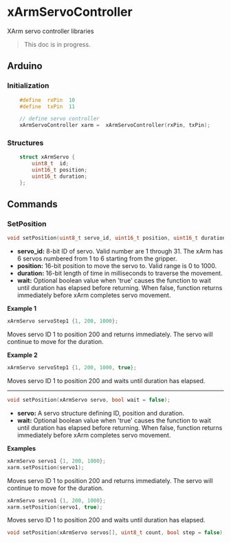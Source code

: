 
# xArmServoController
XArm servo controller libraries

> This doc is in progress.

## Arduino

### Initialization

```cpp
	#define  rxPin  10
	#define  txPin  11  

	// define servo controller
	xArmServoController xarm =  xArmServoController(rxPin, txPin);
```
### Structures
```cpp
    struct xArmServo {
        uint8_t  id;
        uint16_t position;
        uint16_t duration;
    };
```
## Commands
### SetPosition
```cpp
void setPosition(uint8_t servo_id, uint16_t position, uint16_t duration, bool wait = false);
```
* **servo_id:** 8-bit ID of servo. Valid number are 1 through 31. The xArm has 6 servos numbered from 1 to 6 starting from the gripper.
* **position:** 16-bit position to move the servo to. Valid range is 0 to 1000.
* **duration:** 16-bit length of time in milliseconds to traverse the movement.
* **wait:** Optional boolean value when 'true' causes the function to wait until duration has elapsed before returning. When false, function returns immediately before xArm completes servo movement.

**Example 1**
```cpp
xArmServo servoStep1 {1, 200, 1000};
```
Moves servo ID 1 to position 200 and returns immediately. The servo will continue to move for the duration.

**Example 2**
```cpp
xArmServo servoStep1 {1, 200, 1000, true};
```
Moves servo ID 1 to position 200 and waits until duration has elapsed.

---
```cpp
void setPosition(xArmServo servo, bool wait = false);
```

* **servo:** A servo structure defining ID, position and duration.
* **wait:** Optional boolean value when 'true' causes the function to wait until duration has elapsed before returning. When false, function returns immediately before xArm completes servo movement.

**Examples**
```cpp
xArmServo servo1 {1, 200, 1000};
xarm.setPosition(servo1);
```
Moves servo ID 1 to position 200 and returns immediately. The servo will continue to move for the duration.
```cpp
xArmServo servo1 {1, 200, 1000};
xarm.setPosition(servo1, true);
```
Moves servo ID 1 to position 200 and waits until duration has elapsed.
```cpp
void setPosition(xArmServo servos[], uint8_t count, bool step = false);
```
